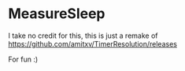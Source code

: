 # MeasureSleep

I take no credit for this, this is just a remake of https://github.com/amitxv/TimerResolution/releases

For fun :)
